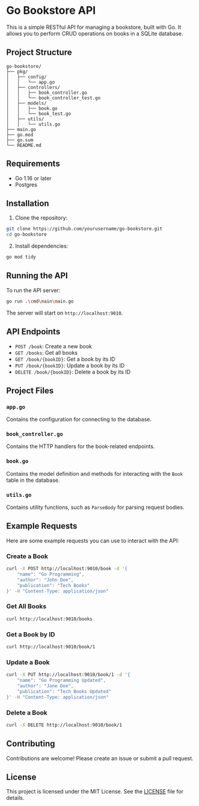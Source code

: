 
# Go Bookstore API
This is a simple RESTful API for managing a bookstore, built with Go. It allows you to perform CRUD operations on books in a SQLite database.

## Project Structure
```
go-bookstore/
├── pkg/
│   ├── config/
│   │   └── app.go
│   ├── controllers/
│   │   ├── book_controller.go
│   │   └── book_controller_test.go
│   ├── models/
│   │   ├── book.go
│   │   └── book_test.go
│   ├── utils/
│   │   └── utils.go
├── main.go
├── go.mod
├── go.sum
└── README.md
```

## Requirements

- Go 1.16 or later
- Postgres 

## Installation

1. Clone the repository:

```sh
git clone https://github.com/yourusername/go-bookstore.git
cd go-bookstore
```

2. Install dependencies:

```sh
go mod tidy
```

## Running the API

To run the API server:

```sh
go run .\cmd\main\main.go
```

The server will start on `http://localhost:9010`.

## API Endpoints

- `POST /book`: Create a new book
- `GET /books`: Get all books
- `GET /book/{bookID}`: Get a book by its ID
- `PUT /book/{bookID}`: Update a book by its ID
- `DELETE /book/{bookID}`: Delete a book by its ID

## Project Files

### `app.go`

Contains the configuration for connecting to the database.

### `book_controller.go`

Contains the HTTP handlers for the book-related endpoints.

### `book.go`

Contains the model definition and methods for interacting with the `Book` table in the database.

### `utils.go`

Contains utility functions, such as `ParseBody` for parsing request bodies.

## Example Requests

Here are some example requests you can use to interact with the API:

### Create a Book

```sh
curl -X POST http://localhost:9010/book -d '{
    "name": "Go Programming",
    "author": "John Doe",
    "publication": "Tech Books"
}' -H "Content-Type: application/json"
```

### Get All Books

```sh
curl http://localhost:9010/books
```

### Get a Book by ID

```sh
curl http://localhost:9010/book/1
```

### Update a Book

```sh
curl -X PUT http://localhost:9010/book/1 -d '{
    "name": "Go Programming Updated",
    "author": "Jane Doe",
    "publication": "Tech Books Updated"
}' -H "Content-Type: application/json"
```

### Delete a Book

```sh
curl -X DELETE http://localhost:9010/book/1
```

## Contributing

Contributions are welcome! Please create an issue or submit a pull request.

## License

This project is licensed under the MIT License. See the [LICENSE](LICENSE) file for details.
